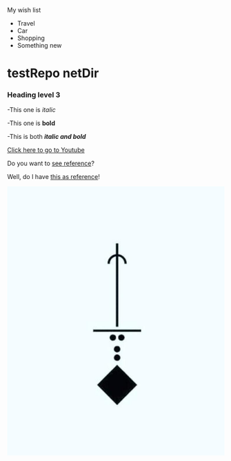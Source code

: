 My wish list
- Travel
- Car
- Shopping
- Something new

# testRepo netDir
### Heading level 3

-This one is _italic_

-This one is **bold**

-This is both _**italic and bold**_

[Click here to go to Youtube](youtube.com)

Do you want to [see reference][a fun place]?

Well, do I have [this as reference][another fun place]!


[a fun place]: www.zombo.com
[another fun place]: www.stumbleupon.com


![ayaPic](Aya.jpg)